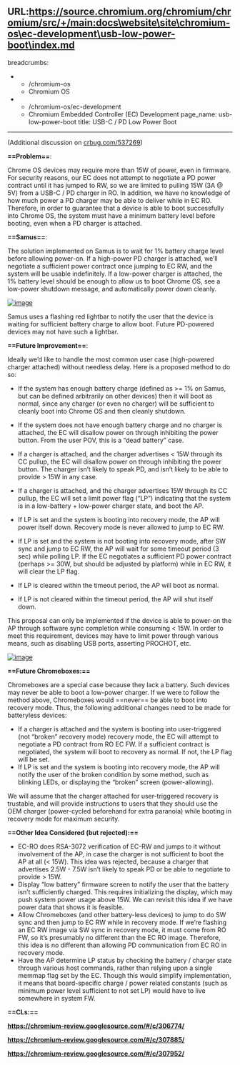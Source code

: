 URL:https://source.chromium.org/chromium/chromium/src/+/main:docs\website\site\chromium-os\ec-development\usb-low-power-boot\index.md
---
breadcrumbs:
- - /chromium-os
  - Chromium OS
- - /chromium-os/ec-development
  - Chromium Embedded Controller (EC) Development
page_name: usb-low-power-boot
title: USB-C / PD Low Power Boot
---

(Additional discussion on [crbug.com/537269](https://crbug.com/537269))

**==Problem==**:

Chrome OS devices may require more than 15W of power, even in firmware. For
security reasons, our EC does not attempt to negotiate a PD power contract until
it has jumped to RW, so we are limited to pulling 15W (3A @ 5V) from a USB-C /
PD charger in RO. In addition, we have no knowledge of how much power a PD
charger may be able to deliver while in EC RO. Therefore, in order to guarantee
that a device is able to boot successfully into Chrome OS, the system must have
a minimum battery level before booting, even when a PD charger is attached.

**==Samus==**:

The solution implemented on Samus is to wait for 1% battery charge level before
allowing power-on. If a high-power PD charger is attached, we’ll negotiate a
sufficient power contract once jumping to EC RW, and the system will be usable
indefinitely. If a low-power charger is attached, the 1% battery level should be
enough to allow us to boot Chrome OS, see a low-power shutdown message, and
automatically power down cleanly.

[<img alt="image"
src="/chromium-os/ec-development/usb-low-power-boot/samus_low_bat.png">](/chromium-os/ec-development/usb-low-power-boot/samus_low_bat.png)

Samus uses a flashing red lightbar to notify the user that the device is waiting
for sufficient battery charge to allow boot. Future PD-powered devices may not
have such a lightbar.

**==Future Improvement==**:

Ideally we’d like to handle the most common user case (high-powered charger
attached) without needless delay. Here is a proposed method to do so:

*   If the system has enough battery charge (defined as &gt;= 1% on
            Samus, but can be defined arbitrarily on other devices) then it will
            boot as normal, since any charger (or even no charger) will be
            sufficient to cleanly boot into Chrome OS and then cleanly shutdown.
*   If the system does not have enough battery charge and no charger is
            attached, the EC will disallow power on through inhibiting the power
            button. From the user POV, this is a “dead battery” case.
*   If a charger is attached, and the charger advertises &lt; 15W
            through its CC pullup, the EC will disallow power on through
            inhibiting the power button. The charger isn’t likely to speak PD,
            and isn’t likely to be able to provide &gt; 15W in any case.
*   If a charger is attached, and the charger advertises 15W through its
            CC pullup, the EC will set a limit power flag (“LP”) indicating that
            the system is in a low-battery + low-power charger state, and boot
            the AP.

*   If LP is set and the system is booting into recovery mode, the AP
            will power itself down. Recovery mode is never allowed to jump to EC
            RW.
*   If LP is set and the system is not booting into recovery mode, after
            SW sync and jump to EC RW, the AP will wait for some timeout period
            (3 sec) while polling LP. If the EC negotiates a sufficient PD power
            contract (perhaps &gt;= 30W, but should be adjusted by platform)
            while in EC RW, it will clear the LP flag.
*   If LP is cleared within the timeout period, the AP will boot as
            normal.
*   If LP is not cleared within the timeout period, the AP will shut
            itself down.

This proposal can only be implemented if the device is able to power-on the AP
through software sync completion while consuming &lt; 15W. In order to meet this
requirement, devices may have to limit power through various means, such as
disabling USB ports, asserting PROCHOT, etc.

[<img alt="image"
src="/chromium-os/ec-development/usb-low-power-boot/new_low_bat.png">](/chromium-os/ec-development/usb-low-power-boot/new_low_bat.png)

**==Future Chromeboxes:==**

Chromeboxes are a special case because they lack a battery. Such devices may
never be able to boot a low-power charger. If we were to follow the method
above, Chromeboxes would ==never== be able to boot into recovery mode. Thus, the
following additional changes need to be made for batteryless devices:

*   If a charger is attached and the system is booting into
            user-triggered (not “broken” recovery mode) recovery mode, the EC
            will attempt to negotiate a PD contract from RO EC FW. If a
            sufficient contract is negotiated, the system will boot to recovery
            as normal. If not, the LP flag will be set.
*   If LP is set and the system is booting into recovery mode, the AP
            will notify the user of the broken condition by some method, such as
            blinking LEDs, or displaying the “broken” screen (power-allowing).

We will assume that the charger attached for user-triggered recovery is
trustable, and will provide instructions to users that they should use the OEM
charger (power-cycled beforehand for extra paranoia) while booting in recovery
mode for maximum security.

**==Other Idea Considered (but rejected):==**

*   EC-RO does RSA-3072 verification of EC-RW and jumps to it without
            involvement of the AP, in case the charger is not sufficient to boot
            the AP at all (&lt; 15W). This idea was rejected, because a charger
            that advertises 2.5W - 7.5W isn’t likely to speak PD or be able to
            negotiate to provide &gt; 15W.
*   Display “low battery” firmware screen to notify the user that the
            battery isn’t sufficiently charged. This requires initializing the
            display, which may push system power usage above 15W. We can revisit
            this idea if we have power data that shows it is feasible.
*   Allow Chromeboxes (and other battery-less devices) to jump to do SW
            sync and then jump to EC RW while in recovery mode. If we’re
            flashing an EC RW image via SW sync in recovery mode, it must come
            from RO FW, so it’s presumably no different than the EC RO image.
            Therefore, this idea is no different than allowing PD communication
            from EC RO in recovery mode.
*   Have the AP determine LP status by checking the battery / charger
            state through various host commands, rather than relying upon a
            single memmap flag set by the EC. Though this would simplify
            implementation, it means that board-specific charge / power related
            constants (such as minimum power level sufficient to not set LP)
            would have to live somewhere in system FW.

**==CLs:==**

**<https://chromium-review.googlesource.com/#/c/306774/>**

**<https://chromium-review.googlesource.com/#/c/307885/>**

**<https://chromium-review.googlesource.com/#/c/307952/>**
